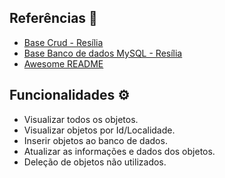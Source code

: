 ## Referências :open_book:

 - [Base Crud - Resília](https://awesomeopensource.com/project/elangosundar/awesome-README-templates)
 - [Base Banco de dados MySQL - Resília](https://github.com/matiassingers/awesome-readme)
 - [Awesome README](https://bulldogjob.com/news/449-how-to-write-a-good-readme-for-your-github-project)


##  Funcionalidades :gear:

- Visualizar todos os objetos.
- Visualizar objetos por Id/Localidade.
- Inserir objetos ao banco de dados.
- Atualizar as informações e dados dos objetos.
- Deleção de objetos não utilizados.
